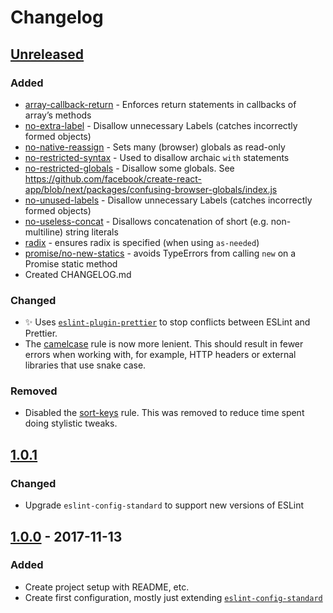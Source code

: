 # Changelog

## [Unreleased]

### Added

- [array-callback-return](https://eslint.org/docs/rules/array-callback-return) - Enforces return statements in callbacks of array’s methods
- [no-extra-label](https://eslint.org/docs/rules/no-extra-label) - Disallow unnecessary Labels (catches incorrectly formed objects)
- [no-native-reassign](https://eslint.org/docs/rules/no-native-reassign) - Sets many (browser) globals as read-only
- [no-restricted-syntax](https://eslint.org/docs/rules/no-restricted-syntax) - Used to disallow archaic `with` statements
- [no-restricted-globals](https://eslint.org/docs/rules/no-restricted-globals) - Disallow some globals. See https://github.com/facebook/create-react-app/blob/next/packages/confusing-browser-globals/index.js
- [no-unused-labels](https://eslint.org/docs/rules/no-unused-labels) - Disallow unnecessary Labels (catches incorrectly formed objects)
- [no-useless-concat](https://eslint.org/docs/rules/no-useless-concat) - Disallows concatenation of short (e.g. non-multiline) string literals
- [radix](https://eslint.org/docs/rules/radix) - ensures radix is specified (when using `as-needed`)
- [promise/no-new-statics](https://github.com/xjamundx/eslint-plugin-promise/blob/master/docs/rules/no-new-statics.md) - avoids TypeErrors from calling `new` on a Promise static method
- Created CHANGELOG.md

### Changed

- ✨ Uses [`eslint-plugin-prettier`](https://github.com/prettier/eslint-plugin-prettier) to stop conflicts between ESLint and Prettier.
- The [camelcase](https://eslint.org/docs/rules/camelcase) rule is now more lenient. This should result in fewer errors when working with, for example, HTTP headers or external libraries that use snake case.

### Removed

- Disabled the [sort-keys](https://eslint.org/docs/rules/sort-keys) rule. This was removed to reduce time spent doing stylistic tweaks.

## [1.0.1]

### Changed

- Upgrade `eslint-config-standard` to support new versions of ESLint

## [1.0.0] - 2017-11-13

### Added

- Create project setup with README, etc.
- Create first configuration, mostly just extending [`eslint-config-standard`](https://github.com/standard/eslint-config-standard)

[unreleased]: https://github.com/gsandf/eslint-config-gsandf/compare/v1.0.0...HEAD
[1.0.1]: https://github.com/gsandf/eslint-config-gsandf/compare/v1.0.0...v1.0.1
[1.0.0]: https://github.com/gsandf/eslint-config-gsandf/releases/tag/v1.0.0
